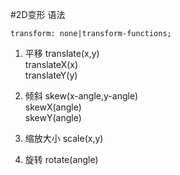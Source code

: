 #2D变形
语法
```
transform: none|transform-functions;
```
1. 平移
translate(x,y)	
translateX(x)	
translateY(y)	

2. 倾斜 
skew(x-angle,y-angle)	
skewX(angle)	
skewY(angle)

3. 缩放大小
scale(x,y)

4. 旋转
rotate(angle)	
